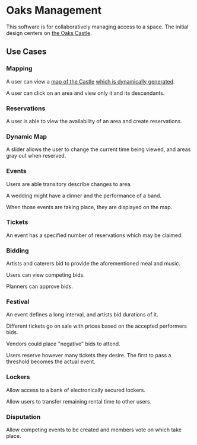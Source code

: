 # Oaks Management

This software is for collaboratively managing access to a space. The initial design centers on [the Oaks Castle](http://oakscastle.org).

## Use Cases

### Mapping

A user can view a [map of the Castle](http://oakscastle.github.io/map/) [which is dynamically generated](https://github.com/oakscastle/event/wiki/Area-%E2%9E%94-SVG).

A user can click on an area and view only it and its descendants.

### Reservations

A user is able to view the availability of an area and create reservations.

### Dynamic Map

A slider allows the user to change the current time being viewed, and areas gray out when reserved.

### Events

Users are able transitory describe changes to area.

A wedding might have a dinner and the performance of a band.

When those events are taking place, they are displayed on the map.

### Tickets

An event has a specified number of reservations which may be claimed.

### Bidding

Artists and caterers bid to provide the aforementioned meal and music.

Users can view competing bids.

Planners can approve bids.

### Festival

An event defines a long interval, and artists bid durations of it.

Different tickets go on sale with prices based on the accepted performers bids.

Vendors could place "negative" bids to attend.

Users reserve however many tickets they desire. The first to pass a threshold becomes the actual event.

### Lockers

Allow access to a bank of electronically secured lockers.

Allow users to transfer remaining rental time to other users.

### Disputation

Allow competing events to be created and members vote on which take place.
